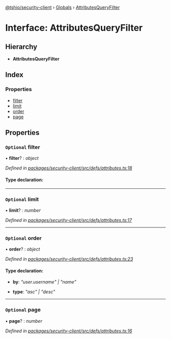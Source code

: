 [@tshio/security-client](../README.md) › [Globals](../globals.md) › [AttributesQueryFilter](attributesqueryfilter.md)

# Interface: AttributesQueryFilter

## Hierarchy

* **AttributesQueryFilter**

## Index

### Properties

* [filter](attributesqueryfilter.md#markdown-header-optional-filter)
* [limit](attributesqueryfilter.md#markdown-header-optional-limit)
* [order](attributesqueryfilter.md#markdown-header-optional-order)
* [page](attributesqueryfilter.md#markdown-header-optional-page)

## Properties

### `Optional` filter

• **filter**? : *object*

*Defined in [packages/security-client/src/defs/attributes.ts:18](https://github.com/TheSoftwareHouse/rad-modules-tools/blob/afe5496/packages/security-client/src/defs/attributes.ts#L18)*

#### Type declaration:

___

### `Optional` limit

• **limit**? : *number*

*Defined in [packages/security-client/src/defs/attributes.ts:17](https://github.com/TheSoftwareHouse/rad-modules-tools/blob/afe5496/packages/security-client/src/defs/attributes.ts#L17)*

___

### `Optional` order

• **order**? : *object*

*Defined in [packages/security-client/src/defs/attributes.ts:23](https://github.com/TheSoftwareHouse/rad-modules-tools/blob/afe5496/packages/security-client/src/defs/attributes.ts#L23)*

#### Type declaration:

* **by**: *"user.username" | "name"*

* **type**: *"asc" | "desc"*

___

### `Optional` page

• **page**? : *number*

*Defined in [packages/security-client/src/defs/attributes.ts:16](https://github.com/TheSoftwareHouse/rad-modules-tools/blob/afe5496/packages/security-client/src/defs/attributes.ts#L16)*

